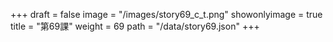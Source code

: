 +++
draft = false 
image = "/images/story69_c_t.png" 
showonlyimage = true 
title = "第69課" 
weight = 69 
path = "/data/story69.json" 
+++
